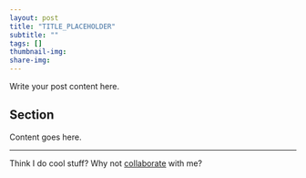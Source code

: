 ```yaml
---
layout: post
title: "TITLE_PLACEHOLDER"
subtitle: ""
tags: []
thumbnail-img: 
share-img: 
---
```


Write your post content here.

## Section

Content goes here.

---

Think I do cool stuff? Why not [collaborate](../collaborate) with me?